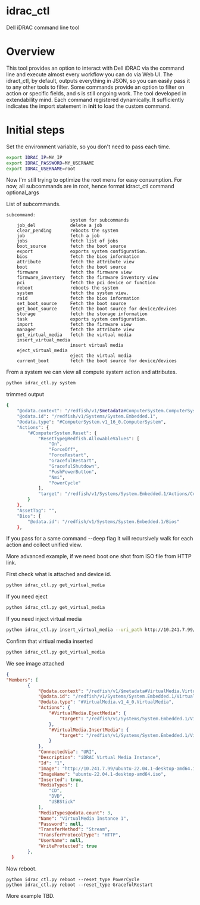 # idrac_ctl
Dell iDRAC command line tool

# Overview
This tool provides an option to interact with Dell iDRAC via the command line and execute almost 
every workflow you can do via Web UI. The idract_ctl, by default, outputs everything in JSON, 
so you can easily pass it to any other tools to filter. Some commands provide an option to 
filter on action or specific fields, and s is still ongoing work. The tool developed in extendability 
mind. Each command registered dynamically. It sufficiently indicates the import statement 
in __init__ to load the custom command.
 
# Initial steps

Set the environment variable, so you don't need to pass each time.

```bash
export IDRAC_IP=MY_IP
export IDRAC_PASSWORD=MY_USERNAME
export IDRAC_USERNAME=root
```

Now I'm still trying to optimize the root menu for easy consumption. For now, all subcommands are in root, 
hence format idract_ctl command optional_args

List of subcommands.

```
subcommand:
                        system for subcommands
    job_del             delete a job
    clear_pending       reboots the system
    job                 fetch a job
    jobs                fetch list of jobs
    boot_source         fetch the boot source
    export              exports system configuration.
    bios                fetch the bios information
    attribute           fetch the attribute view
    boot                fetch the boot source
    firmware            fetch the firmware view
    firmware_inventory  fetch the firmware inventory view
    pci                 fetch the pci device or function
    reboot              reboots the system
    system              fetch the system view.
    raid                fetch the bios information
    set_boot_source     Fetch the boot source
    get_boot_source     fetch the boot source for device/devices
    storage             fetch the storage information
    task                exports system configuration.
    import              fetch the firmware view
    manager             fetch the attribute view
    get_virtual_media   fetch the virtual media
    insert_virtual_media
                        insert virtual media
    eject_virtual_media
                        eject the virtual media
    current_boot        fetch the boot source for device/devices
```

From a system we can view all compute system action and attributes.
```bash
python idrac_ctl.py system
```
trimmed output

```bash
{
    "@odata.context": "/redfish/v1/$metadata#ComputerSystem.ComputerSystem",
    "@odata.id": "/redfish/v1/Systems/System.Embedded.1",
    "@odata.type": "#ComputerSystem.v1_16_0.ComputerSystem",
    "Actions": {
        "#ComputerSystem.Reset": {
            "ResetType@Redfish.AllowableValues": [
                "On",
                "ForceOff",
                "ForceRestart",
                "GracefulRestart",
                "GracefulShutdown",
                "PushPowerButton",
                "Nmi",
                "PowerCycle"
            ],
            "target": "/redfish/v1/Systems/System.Embedded.1/Actions/ComputerSystem.Reset"
        }
    },
    "AssetTag": "",
    "Bios": {
        "@odata.id": "/redfish/v1/Systems/System.Embedded.1/Bios"
    },
```
If you pass for a same command --deep flag it will recursively walk 
for each action and collect unified view.

More advanced example,  if we need boot one shot from ISO file from HTTP link.

First check what is attached and device id.
```bash
python idrac_ctl.py get_virtual_media
```

If you need eject
```bash
python idrac_ctl.py get_virtual_media
```

If you need inject virtual media
```bash
python idrac_ctl.py insert_virtual_media --uri_path http://10.241.7.99/ubuntu-22.04.1-desktop-amd64.iso --device_id 1
```

Confirm that virtiual media inserted
```bash
python idrac_ctl.py get_virtual_media
```

We see image attached

```json
{
"Members": [
        {
            "@odata.context": "/redfish/v1/$metadata#VirtualMedia.VirtualMedia",
            "@odata.id": "/redfish/v1/Systems/System.Embedded.1/VirtualMedia/1",
            "@odata.type": "#VirtualMedia.v1_4_0.VirtualMedia",
            "Actions": {
                "#VirtualMedia.EjectMedia": {
                    "target": "/redfish/v1/Systems/System.Embedded.1/VirtualMedia/1/Actions/VirtualMedia.EjectMedia"
                },
                "#VirtualMedia.InsertMedia": {
                    "target": "/redfish/v1/Systems/System.Embedded.1/VirtualMedia/1/Actions/VirtualMedia.InsertMedia"
                }
            },
            "ConnectedVia": "URI",
            "Description": "iDRAC Virtual Media Instance",
            "Id": "1",
            "Image": "http://10.241.7.99/ubuntu-22.04.1-desktop-amd64.iso",
            "ImageName": "ubuntu-22.04.1-desktop-amd64.iso",
            "Inserted": true,
            "MediaTypes": [
                "CD",
                "DVD",
                "USBStick"
            ],
            "MediaTypes@odata.count": 3,
            "Name": "VirtualMedia Instance 1",
            "Password": null,
            "TransferMethod": "Stream",
            "TransferProtocolType": "HTTP",
            "UserName": null,
            "WriteProtected": true
        }, 
  }
```

Now reboot.

```reboot
python idrac_ctl.py reboot --reset_type PowerCycle
python idrac_ctl.py reboot --reset_type GracefulRestart
```

More example TBD.
